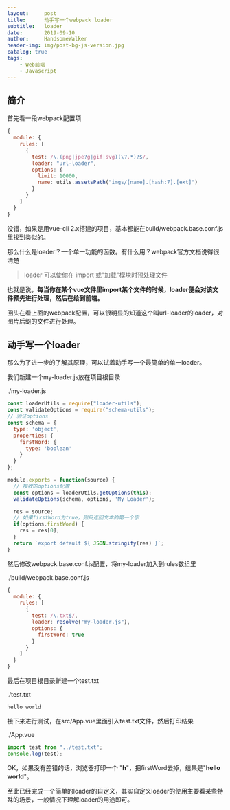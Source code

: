 ```yaml
---
layout:     post
title:      动手写一个webpack loader
subtitle:   loader
date:       2019-09-10
author:     HandsomeWalker
header-img: img/post-bg-js-version.jpg
catalog: true
tags:
    - Web前端
    - Javascript
---
```


## 简介
首先看一段webpack配置项
```javascript
{
  module: {
    rules: [
      {
        test: /\.(png|jpe?g|gif|svg)(\?.*)?$/,
        loader: "url-loader",
        options: {
          limit: 10000,
          name: utils.assetsPath("imgs/[name].[hash:7].[ext]")
        }
      }
    ]
  }
}
```
没错，如果是用vue-cli 2.x搭建的项目，基本都能在build/webpack.base.conf.js里找到类似的。

那么什么是loader？一个单一功能的函数。有什么用？webpack官方文档说得很清楚

>loader 可以使你在 import 或"加载"模块时预处理文件

也就是说，**每当你在某个vue文件里import某个文件的时候，loader便会对该文件预先进行处理，然后在给到前端。**

回头在看上面的webpack配置，可以很明显的知道这个叫url-loader的loader，对图片后缀的文件进行处理。

## 动手写一个loader
那么为了进一步的了解其原理，可以试着动手写一个最简单的单一loader。

我们新建一个my-loader.js放在项目根目录

./my-loader.js
```javascript
const loaderUtils = require("loader-utils");
const validateOptions = require("schema-utils");
// 验证options
const schema = {
  type: 'object',
  properties: {
    firstWord: {
      type: 'boolean'
    }
  }
};

module.exports = function(source) {
  // 接收的options配置
  const options = loaderUtils.getOptions(this);
  validateOptions(schema, options, 'My Loader');

  res = source;
  // 如果firstWord为true，则只返回文本的第一个字
  if(options.firstWord) {
    res = res[0];
  }
  return `export default ${ JSON.stringify(res) }`;
}
```
然后修改webpack.base.conf.js配置，将my-loader加入到rules数组里

./build/webpack.base.conf.js
```javascript
{
  module: {
    rules: [
      {
        test: /\.txt$/,
        loader: resolve("my-loader.js"),
        options: {
          firstWord: true
        }
      }
    ]
  }
}
```
最后在项目根目录新建一个test.txt

./test.txt
```txt
hello world
```

接下来进行测试，在src/App.vue里面引入test.txt文件，然后打印结果

./App.vue
```javascript
import test from "../test.txt";
console.log(test);
```

OK，如果没有差错的话，浏览器打印一个 "**h**"，把firstWord去掉，结果是"**hello world**"。

至此已经完成一个简单的loader的自定义，其实自定义loader的使用主要看某些特殊的场景，一般情况下理解loader的用途即可。